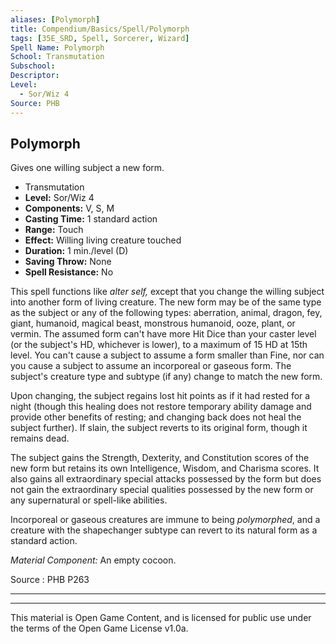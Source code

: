 ```yaml
---
aliases: [Polymorph]
title: Compendium/Basics/Spell/Polymorph
tags: [35E_SRD, Spell, Sorcerer, Wizard]
Spell Name: Polymorph
School: Transmutation
Subschool: 
Descriptor: 
Level:
  - Sor/Wiz 4
Source: PHB
---
```



## Polymorph

Gives one willing subject a new form.

*   Transmutation
*   **Level:** Sor/Wiz 4
*   **Components:** V, S, M
*   **Casting Time:** 1 standard action
*   **Range:** Touch
*   **Effect:** Willing living creature touched
*   **Duration:** 1 min./level (D)
*   **Saving Throw:** None
*   **Spell Resistance:** No

<p>This spell functions like <i>alter self,</i> except that you change the willing subject into another form of living creature. The new form may be of the same type as the subject or any of the following types: aberration, animal, dragon, fey, giant, humanoid, magical beast, monstrous humanoid, ooze, plant, or vermin. The assumed form can't have more Hit Dice than your caster level (or the subject's HD, whichever is lower), to a maximum of 15 HD at 15th level. You can't cause a subject to assume a form smaller than Fine, nor can you cause a subject to assume an incorporeal or gaseous form. The subject's creature type and subtype (if any) change to match the new form.</p><p>Upon changing, the subject regains lost hit points as if it had rested for a night (though this healing does not restore temporary ability damage and provide other benefits of resting; and changing back does not heal the subject further). If slain, the subject reverts to its original form, though it remains dead.</p><p>The subject gains the Strength, Dexterity, and Constitution scores of the new form but retains its own Intelligence, Wisdom, and Charisma scores. It also gains all extraordinary special attacks possessed by the form but does not gain the extraordinary special qualities possessed by the new form or any supernatural or spell-like abilities.</p><p>Incorporeal or gaseous creatures are immune to being <i>polymorphed</i>, and a creature with the shapechanger subtype can revert to its natural form as a standard action.</p><p><i>Material Component:</i> An empty cocoon.</p>

Source : PHB P263

---

---

This material is Open Game Content, and is licensed for public use under
the terms of the Open Game License v1.0a.
